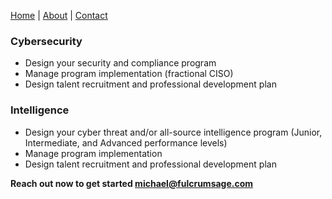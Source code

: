 [Home](index.md) | [About](about.md) | [Contact](contact.md)



### Cybersecurity

* Design your security and compliance program
* Manage program implementation (fractional CISO)
* Design talent recruitment and professional development plan

### Intelligence

* Design your cyber threat and/or all-source intelligence program (Junior, Intermediate, and Advanced performance levels)
* Manage program implementation
* Design talent recruitment and professional development plan

**Reach out now to get started <michael@fulcrumsage.com>**
